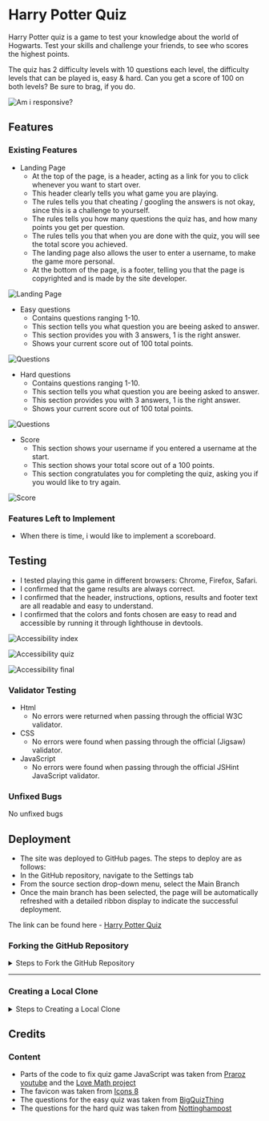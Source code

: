 # Harry Potter Quiz

Harry Potter quiz is a game to test your knowledge about the world of Hogwarts. Test your skills and challenge your friends, 
to see who scores the highest points.

The quiz has 2 difficulty levels with 10 questions each level, the difficulty levels that can be played is, easy & hard. Can you get a score of 100 on both levels?
Be sure to brag, if you do.


![Am i responsive?](assets/pictures/amiresponsive.png)

## Features

### Existing Features

 * Landing Page
   * At the top of the page, is a header, acting as a link for you to click whenever you want to start over.
   * This header clearly tells you what game you are playing.
   * The rules tells you that cheating / googling the answers is not okay, since this is a challenge to yourself.
   * The rules tells you how many questions the quiz has, and how many points you get per question.
   * The rules tells you that when you are done with the quiz, you will see the total score you achieved.
   * The landing page also allows the user to enter a username, to make the game more personal.
   * At the bottom of the page, is a footer, telling you that the page is copyrighted and is made by the site developer.

![Landing Page](assets/pictures/landing-page.png)

* Easy questions
  * Contains questions ranging 1-10.
  * This section tells you what question you are beeing asked to answer.
  * This section provides you with 3 answers, 1 is the right answer.
  * Shows your current score out of 100 total points.

![Questions](assets/pictures/easy-question.png)

* Hard questions
  * Contains questions ranging 1-10.
  * This section tells you what question you are beeing asked to answer.
  * This section provides you with 3 answers, 1 is the right answer.
  * Shows your current score out of 100 total points.

![Questions](assets/pictures/hard-question.png)

* Score
  * This section shows your username if you entered a username at the start.
  * This section shows your total score out of a 100 points.
  * This section congratulates you for completing the quiz, asking you if you would like to try again.

![Score](assets/pictures/final-result.png)

### Features Left to Implement
 * When there is time, i would like to implement a scoreboard.

## Testing
 * I tested playing this game in different browsers: Chrome, Firefox, Safari.
 * I confirmed that the game results are always correct.
 * I confirmed that the header, instructions, options, results and footer text are all readable and easy to understand.
 * I confirmed that the colors and fonts chosen are easy to read and accessible by running it through lighthouse in devtools.

 ![Accessibility index](assets/pictures/Frontpage-lighthouse.png)

 ![Accessibility quiz](assets/pictures/quizpage-lighthouse.png)
 
 ![Accessibility final](assets/pictures/Finalpage-lighthouse.png)

### Validator Testing
 * Html
   * No errors were returned when passing through the official W3C validator.
 * CSS
   * No errors were found when passing through the official (Jigsaw) validator.
 * JavaScript
   * No errors were found when passing through the official JSHint JavaScript validator.

### Unfixed Bugs
No unfixed bugs

## Deployment
 - The site was deployed to GitHub pages. The steps to deploy are as follows: 
  - In the GitHub repository, navigate to the Settings tab 
  - From the source section drop-down menu, select the Main Branch
  - Once the main branch has been selected, the page will be automatically refreshed with a detailed ribbon display to indicate the successful deployment. 

The link can be found here - [Harry Potter Quiz](https://undie92.github.io/harry-quiz/)

### Forking the GitHub Repository

<details>
<summary>Steps to Fork the GitHub Repository</summary>

Forking allows you to view and edit the code without affecting the original repository

1. Locate the GitHub repository. Link to this repository can be found [here](https://github.com/MoniPar/tailors_thimble).
2. Click on 'Fork', in the top right-hand corner.
3. This will take you to your own repository to a fork with the same name as the original branch.

</details>

___

### Creating a Local Clone

<details>
<summary>Steps to Creating a Local Clone</summary>

1. Go to the GitHub repository. Link to this repository can be found [here](https://github.com/MoniPar/tailors_thimble).
2. Click on 'Code' to the right of the screen. This will open a dropdown. Click on HTTPs and copy the link.
3. Open Git Bash in your IDE and change the current working directory to the location where you want the cloned directory.
4. Type `git clone`, paste the URL you copied earlier, and press Enter to create your local clone.

More information on Creating and Managing repositories can be found [here](https://docs.github.com/en/repositories/creating-and-managing-repositories/cloning-a-repository)
<br>

</details>


## Credits
### Content
 * Parts of the code to fix quiz game JavaScript was taken from [Praroz youtube](https://www.youtube.com/watch?v=1ydfKDwsYbU) and the [Love Math project](https://github.com/Undie92/love-maths)
 * The favicon was taken from [Icons 8](https://icons8.com/icons/set/favicon)
 * The questions for the easy quiz was taken from [BigQuizThing](https://bigquizthing.com/trivia-questions-ans/harry-potter-trivia-questions-and-answers/)
 * The questions for the hard quiz was taken from [Nottinghampost](https://www.nottinghampost.com/whats-on/whats-on-news/50-harry-potter-quiz-questions-4153972)
